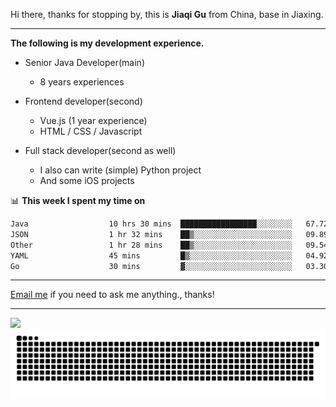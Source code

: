 Hi there, thanks for stopping by, this is **Jiaqi Gu** from China, base in Jiaxing.

---

**The following is my development experience.**

- Senior Java Developer(main)
  - 8 years experiences

- Frontend developer(second)
  - Vue.js (1 year experience)
  - HTML / CSS / Javascript
  
- Full stack developer(second as well)
  - I also can write (simple) Python project
  - And some iOS projects

📊 **This week I spent my time on**
<!--START_SECTION:waka-->

```txt
Java                  10 hrs 30 mins  █████████████████░░░░░░░░   67.72 %
JSON                  1 hr 32 mins    ██▒░░░░░░░░░░░░░░░░░░░░░░   09.89 %
Other                 1 hr 28 mins    ██▒░░░░░░░░░░░░░░░░░░░░░░   09.54 %
YAML                  45 mins         █▒░░░░░░░░░░░░░░░░░░░░░░░   04.92 %
Go                    30 mins         ▓░░░░░░░░░░░░░░░░░░░░░░░░   03.30 %
```

<!--END_SECTION:waka-->

---

[Email me](mailto:htk2klwgr@mozmail.com?subject=Hiring_from_GitHub) if you need to ask me anything., thanks!

---

![]( https://visitor-badge.glitch.me/badge?page_id=githubgujiaqi)
![]( https://github.com/droid-Q/droid-Q/raw/output/github-contribution-grid-snake.svg#gh-dark-mode-only)
